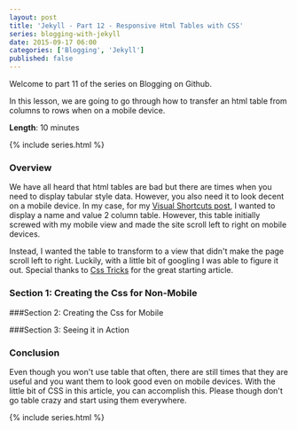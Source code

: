 ```yaml
---
layout: post
title: 'Jekyll - Part 12 - Responsive Html Tables with CSS'
series: blogging-with-jekyll
date: 2015-09-17 06:00
categories: ['Blogging', 'Jekyll']
published: false
---
```


Welcome to part 11 of the series on Blogging on Github.  

In this lesson, we are going to go through how to transfer an html table from columns to rows when on a mobile device.    

**Length**: 10 minutes

{% include series.html %}

### Overview

We have all heard that html tables are bad but there are times when you need to display tabular style data.  However, you also need it to look decent on a mobile device.  In my case, for my [Visual Shortcuts post]({{site.url}}/visual-studio-shortcuts/), I wanted to display a name and value 2 column table.  However, this table initially screwed with my mobile view and made the site scroll left to right on mobile devices.  

Instead, I wanted the table to transform to a view that didn't make the page scroll left to right.  Luckily, with a little bit of googling I was able to figure it out. Special thanks to [Css Tricks]( https://css-tricks.com/responsive-data-tables/) for the great starting article.

### Section 1: Creating the Css for Non-Mobile


###Section 2: Creating the Css for Mobile


###Section 3: Seeing it in Action










### Conclusion

Even though you won't use table that often, there are still times that they are useful and you want them to look good even on mobile devices.  With the little bit of CSS in this article, you can accomplish this.  Please though don't go table crazy and start using them everywhere.    


{% include series.html %}